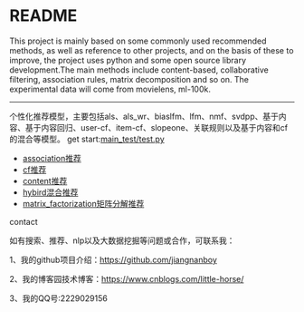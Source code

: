 README
===========================
This project is mainly based on some commonly used recommended methods, as well as reference to other projects,
and on the basis of these to improve, the project uses python and some open source library development.The main
methods include content-based, collaborative filtering, association rules, matrix decomposition and so on.
The experimental data will come from movielens, ml-100k.
****
个性化推荐模型，主要包括als、als_wr、biaslfm、lfm、nmf、svdpp、基于内容、基于内容回归、user-cf、item-cf、slopeone、关联规则以及基于内容和cf的混合等模型。
get start:[main_test/test.py](https://github.com/jiangnanboy/recommendation_methods/blob/master/main_test/test.py)
* [association推荐](https://github.com/jiangnanboy/recommendation_methods/blob/master/com/sy/reco/recommendation/association)
* [cf推荐](https://github.com/jiangnanboy/recommendation_methods/blob/master/com/sy/reco/recommendation/cf)
* [content推荐](https://github.com/jiangnanboy/recommendation_methods/blob/master/com/sy/reco/recommendation/content)
* [hybird混合推荐](https://github.com/jiangnanboy/recommendation_methods/blob/master/com/sy/reco/recommendation/hybrid)
* [matrix_factorization矩阵分解推荐](https://github.com/jiangnanboy/recommendation_methods/blob/master/com/sy/reco/recommendation/matrix_factorization)

contact

如有搜索、推荐、nlp以及大数据挖掘等问题或合作，可联系我：

1、我的github项目介绍：https://github.com/jiangnanboy

2、我的博客园技术博客：https://www.cnblogs.com/little-horse/

3、我的QQ号:2229029156
